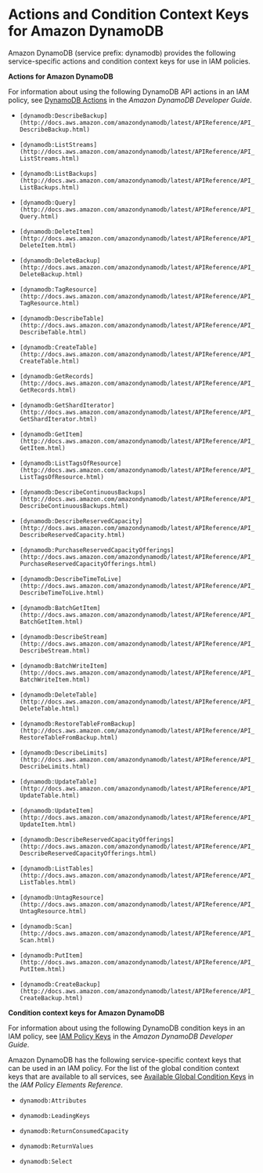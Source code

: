 # Actions and Condition Context Keys for Amazon DynamoDB<a name="list_dynamodb"></a>

Amazon DynamoDB \(service prefix: dynamodb\) provides the following service\-specific actions and condition context keys for use in IAM policies\.

**Actions for Amazon DynamoDB**

For information about using the following DynamoDB API actions in an IAM policy, see [DynamoDB Actions](http://docs.aws.amazon.com/amazondynamodb/latest/developerguide/UsingIAMWithDDB.html#UsingWithActions) in the *Amazon DynamoDB Developer Guide*\.

+ `[dynamodb:DescribeBackup](http://docs.aws.amazon.com/amazondynamodb/latest/APIReference/API_DescribeBackup.html)`

+ `[dynamodb:ListStreams](http://docs.aws.amazon.com/amazondynamodb/latest/APIReference/API_ListStreams.html)`

+ `[dynamodb:ListBackups](http://docs.aws.amazon.com/amazondynamodb/latest/APIReference/API_ListBackups.html)`

+ `[dynamodb:Query](http://docs.aws.amazon.com/amazondynamodb/latest/APIReference/API_Query.html)`

+ `[dynamodb:DeleteItem](http://docs.aws.amazon.com/amazondynamodb/latest/APIReference/API_DeleteItem.html)`

+ `[dynamodb:DeleteBackup](http://docs.aws.amazon.com/amazondynamodb/latest/APIReference/API_DeleteBackup.html)`

+ `[dynamodb:TagResource](http://docs.aws.amazon.com/amazondynamodb/latest/APIReference/API_TagResource.html)`

+ `[dynamodb:DescribeTable](http://docs.aws.amazon.com/amazondynamodb/latest/APIReference/API_DescribeTable.html)`

+ `[dynamodb:CreateTable](http://docs.aws.amazon.com/amazondynamodb/latest/APIReference/API_CreateTable.html)`

+ `[dynamodb:GetRecords](http://docs.aws.amazon.com/amazondynamodb/latest/APIReference/API_GetRecords.html)`

+ `[dynamodb:GetShardIterator](http://docs.aws.amazon.com/amazondynamodb/latest/APIReference/API_GetShardIterator.html)`

+ `[dynamodb:GetItem](http://docs.aws.amazon.com/amazondynamodb/latest/APIReference/API_GetItem.html)`

+ `[dynamodb:ListTagsOfResource](http://docs.aws.amazon.com/amazondynamodb/latest/APIReference/API_ListTagsOfResource.html)`

+ `[dynamodb:DescribeContinuousBackups](http://docs.aws.amazon.com/amazondynamodb/latest/APIReference/API_DescribeContinuousBackups.html)`

+ `[dynamodb:DescribeReservedCapacity](http://docs.aws.amazon.com/amazondynamodb/latest/APIReference/API_DescribeReservedCapacity.html)`

+ `[dynamodb:PurchaseReservedCapacityOfferings](http://docs.aws.amazon.com/amazondynamodb/latest/APIReference/API_PurchaseReservedCapacityOfferings.html)`

+ `[dynamodb:DescribeTimeToLive](http://docs.aws.amazon.com/amazondynamodb/latest/APIReference/API_DescribeTimeToLive.html)`

+ `[dynamodb:BatchGetItem](http://docs.aws.amazon.com/amazondynamodb/latest/APIReference/API_BatchGetItem.html)`

+ `[dynamodb:DescribeStream](http://docs.aws.amazon.com/amazondynamodb/latest/APIReference/API_DescribeStream.html)`

+ `[dynamodb:BatchWriteItem](http://docs.aws.amazon.com/amazondynamodb/latest/APIReference/API_BatchWriteItem.html)`

+ `[dynamodb:DeleteTable](http://docs.aws.amazon.com/amazondynamodb/latest/APIReference/API_DeleteTable.html)`

+ `[dynamodb:RestoreTableFromBackup](http://docs.aws.amazon.com/amazondynamodb/latest/APIReference/API_RestoreTableFromBackup.html)`

+ `[dynamodb:DescribeLimits](http://docs.aws.amazon.com/amazondynamodb/latest/APIReference/API_DescribeLimits.html)`

+ `[dynamodb:UpdateTable](http://docs.aws.amazon.com/amazondynamodb/latest/APIReference/API_UpdateTable.html)`

+ `[dynamodb:UpdateItem](http://docs.aws.amazon.com/amazondynamodb/latest/APIReference/API_UpdateItem.html)`

+ `[dynamodb:DescribeReservedCapacityOfferings](http://docs.aws.amazon.com/amazondynamodb/latest/APIReference/API_DescribeReservedCapacityOfferings.html)`

+ `[dynamodb:ListTables](http://docs.aws.amazon.com/amazondynamodb/latest/APIReference/API_ListTables.html)`

+ `[dynamodb:UntagResource](http://docs.aws.amazon.com/amazondynamodb/latest/APIReference/API_UntagResource.html)`

+ `[dynamodb:Scan](http://docs.aws.amazon.com/amazondynamodb/latest/APIReference/API_Scan.html)`

+ `[dynamodb:PutItem](http://docs.aws.amazon.com/amazondynamodb/latest/APIReference/API_PutItem.html)`

+ `[dynamodb:CreateBackup](http://docs.aws.amazon.com/amazondynamodb/latest/APIReference/API_CreateBackup.html)`

**Condition context keys for Amazon DynamoDB**

For information about using the following DynamoDB condition keys in an IAM policy, see [IAM Policy Keys](http://docs.aws.amazon.com/amazondynamodb/latest/developerguide/UsingIAMWithDDB.html#IAMPolicyKeys) in the *Amazon DynamoDB Developer Guide*\.

Amazon DynamoDB has the following service\-specific context keys that can be used in an IAM policy\. For the list of the global condition context keys that are available to all services, see [Available Global Condition Keys](reference_policies_condition-keys.md#AvailableKeys) in the *IAM Policy Elements Reference*\.

+ `dynamodb:Attributes`

+ `dynamodb:LeadingKeys`

+ `dynamodb:ReturnConsumedCapacity`

+ `dynamodb:ReturnValues`

+ `dynamodb:Select`